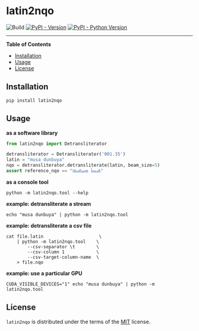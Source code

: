 # latin2nqo

![Build](https://github.com/mdoumbouya/latin2nqo/actions/workflows/ci.yaml/badge.svg) [![PyPI - Version](https://img.shields.io/pypi/v/latin2nqo.svg)](https://pypi.org/project/latin2nqo)
[![PyPI - Python Version](https://img.shields.io/pypi/pyversions/latin2nqo.svg)](https://pypi.org/project/latin2nqo)




-----

**Table of Contents**

- [Installation](#installation)
- [Usage](#usage)
- [License](#license)

## Installation

```console
pip install latin2nqo
```

## Usage

**as a software library**
```python
from latin2nqo import Detransliterator

detransliterator = Detransliterator('001.35')
latin = "musa dunbuya"
nqo = detransliterator.detransliterate(latin, beam_size=5)
assert reference_nqo == "ߡߎߛߊ߫ ߘߎ߲ߓߎߦߊ"
```

**as a console tool**
```console
python -m latin2nqo.tool --help
```

**example: detransliterate a stream**
```
echo "musa dunbuya" | python -m latin2nqo.tool
```

**example: detransliterate a csv file**
```
cat file.latin                     \
    | python -m latin2nqo.tool    \
        --csv-separator \t        \
        --csv-column 1            \
        --csv-target-column-name  \
    > file.nqo
```
**example: use a particular GPU**
```
CUDA_VISIBLE_DEVICES="1" echo "musa dunbuya" | python -m latin2nqo.tool
```
## License

`latin2nqo` is distributed under the terms of the [MIT](https://spdx.org/licenses/MIT.html) license.

